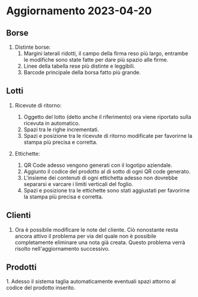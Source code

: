 <h1>Aggiornamento 2023-04-20</h1>

<h2>Borse</h2>

1. Distinte borse:
    1. Margini laterali ridotti, il campo della firma reso più largo, entrambe le modifiche sono state fatte per dare più spazio alle firme.
    2. Linee della tabella rese più distinte e leggibili.
    3. Barcode principale della borsa fatto più grande.

<h2>Lotti</h2>

1. Ricevute di ritorno:
    1. Oggetto del lotto (detto anche il riferimento) ora viene riportato sulla ricevuta in automatico. 
    2. Spazi tra le righe incrementati.
    3. Spazi e posizione tra le ricevute di ritorno modificate per favorirne la stampa più precisa e corretta.


2. Ettichette:
    1. QR Code adesso vengono generati con il logotipo aziendale. 
    2. Aggiunto il codice del prodotto al di sotto di ogni QR code generato. 
    3. L'insieme dei contenuti di ogni ettichetta adesso non dovrebbe separarsi e varcare i limiti verticali del foglio.  
    4. Spazi e posizione tra le ettichette sono stati aggiustati per favorirne la stampa più precisa e corretta.

<h2>Clienti</h2>

1. Ora è possibile modificare le note del cliente. Ciò nonostante resta ancora attivo il problema per via del quale non è possibile completamente eliminare una nota già creata. Questo problema verrà risolto nell'aggiornamento successivo. 

<h2>Prodotti</h2>
1. Adesso il sistema taglia automaticamente eventuali spazi attorno al codice del prodotto inserito. 
